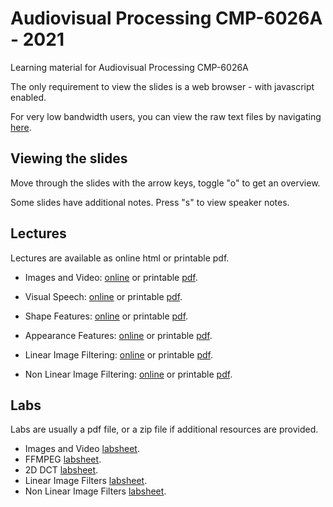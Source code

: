 # Audiovisual Processing CMP-6026A - 2021

Learning material for Audiovisual Processing CMP-6026A

The only requirement to view the slides is a web browser - with javascript enabled.

For very low bandwidth users, you can view the raw text files
by navigating [here](https://github.com/uea-teaching/audio-visual-2021).

## Viewing the slides

Move through the slides with the arrow keys, toggle "o" to get an overview.

Some slides have additional notes. Press "s" to view speaker notes.

## Lectures

Lectures are available as online html or printable pdf.

- Images and Video: [online](lectures/images-video.html)
  or printable [pdf](lectures/images-video.bmr.pdf).

- Visual Speech: [online](lectures/visual-speech.html)
  or printable [pdf](lectures/visual-speech.bmr.pdf).

- Shape Features: [online](lectures/shape-features.html)
  or printable [pdf](lectures/shape-features.bmr.pdf).

- Appearance Features: [online](lectures/appearance-features.html)
  or printable [pdf](lectures/appearance-features.bmr.pdf).

- Linear Image Filtering: [online](lectures/linear-filtering.html)
  or printable [pdf](lectures/linear-filtering.bmr.pdf).

- Non Linear Image Filtering: [online](lectures/non-linear-filtering.html)
  or printable [pdf](lectures/non-linear-filtering.bmr.pdf).

## Labs

Labs are usually a pdf file, or a zip file if additional resources are provided.

- Images and Video [labsheet](labs/01-images-video.lab.pdf).
- FFMPEG [labsheet](labs/02-ffmpeg.lab.pdf).
- 2D DCT [labsheet](labs/03-2D-DCT.lab.pdf).
- Linear Image Filters [labsheet](labs/04-linear-image-filters.lab.pdf).
- Non Linear Image Filters [labsheet](labs/05-non-linear-image-filters.lab.pdf).
